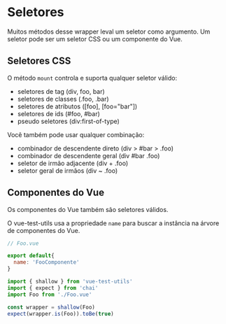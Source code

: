 # Seletores

Muitos métodos desse wrapper leval um seletor como argumento. Um seletor pode ser um seletor CSS ou um componente do Vue.

## Seletores CSS

O método `mount` controla e suporta qualquer seletor válido:

- seletores de tag (div, foo, bar)
- seletores de classes (.foo, .bar)
- seletores de atributos ([foo], [foo="bar"])
- seletores de ids (#foo, #bar)
- pseudo seletores (div:first-of-type)

Você também pode usar qualquer combinação:

- combinador de descendente direto (div > #bar > .foo)
- combinador de descendente geral (div #bar .foo)
- seletor de irmão adjacente (div + .foo)
- seletor geral de irmãos (div ~ .foo)

## Componentes do Vue

Os componentes do Vue também são seletores válidos.

O vue-test-utils usa a propriedade `name` para buscar a instância na árvore de componentes do Vue.

```js
// Foo.vue

export default{
  name: 'FooComponente'
}
```

```js
import { shallow } from 'vue-test-utils'
import { expect } from 'chai'
import Foo from './Foo.vue'

const wrapper = shallow(Foo)
expect(wrapper.is(Foo)).toBe(true)
```
